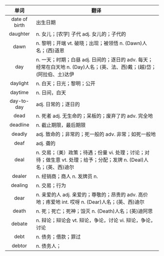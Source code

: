 |单词|翻译  |
|:--:|--| 
|	date of birth  		|		出生日期	|		
|	daughter  		|		n. 女儿；[农学] 子代 adj. 女儿的；子代的	|		
|	dawn  		|		n. 黎明；开端 vt. 破晓；出现；被领悟 n. (Dawn)人名；(西)道恩	|		
|	day  		|		n. 一天；时期；白昼 adj. 日间的；逐日的 adv. 每天；经常在白天地 n. (Day)人名；(英、法、西)戴；(越)岱；(阿拉伯、土)达伊	|		
|	daylight  		|		n. 白天；日光；黎明；公开	|		
|	daytime  		|		n. 日间，白天	|		
|	day-to-day  		|		adj. 日常的；逐日的	|		
|	dead  		|		n. 死者 adj. 无生命的；呆板的；废弃了的 adv. 完全地	|		
|	deadline  		|		n. 截止期限，最后期限	|		
|	deadly  		|		adj. 致命的；非常的；死一般的 adv. 非常；如死一般地	|		
|	deaf  		|		adj. 聋的	|		
|	deal  		|		n. 交易；（美）政策；待遇；份量 vi. 处理；讨论；对待；做生意 vt. 处理；给予；分配；发牌 n. (Deal)人名；(英、西)迪尔	|		
|	dealer  		|		n. 经销商；商人 n. 发牌员 n. 	|		
|	dealing  		|		n. 交易；行为	|		
|	dear  		|		n. 亲爱的人 adj. 亲爱的；尊敬的；昂贵的 adv. 高价地；疼爱地 int. 哎呀 n. (Dear)人名；(英、西)迪尔	|		
|	death  		|		n. 死；死亡；死神；毁灭 n. (Death)人名；(英)迪阿思	|		
|	debate  		|		n. 辩论；辩论会 vt. 辩论，争论，讨论 vi. 辩论，争论，讨论	|		
|	debt  		|		n. 债务；借款；罪过	|		
|	debtor  		|		n. 债务人；	|		
